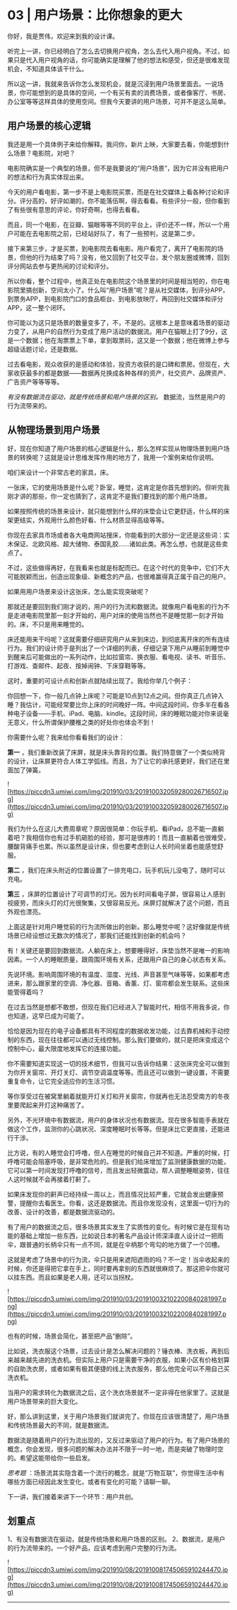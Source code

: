 # 03 | 用户场景：比你想象的更大

你好，我是贾伟，欢迎来到我的设计课。

听完上一讲，你已经明白了怎么去切换用户视角，怎么去代入用户视角。不过，如果只是代入用户视角的话，你可能确实是理解了他的想法和感受，但还是很难发现机会，不知道具体该干什么。

所以这一讲，我就来告诉你怎么发现机会，就是沉浸到用户场景里面去。一说场景，你可能想到的是具体的空间，一个有买有卖的消费场景，或者像客厅、书房、办公室等等这样具体的使用空间。但我今天要讲的用户场景，可并不是这么简单。

## 用户场景的核心逻辑

我还是用一个具体例子来给你解释。我问你，新片上映，大家要去看，你能想到什么场景？电影院，对吧？

电影院确实是一个典型的场景，但不是我要说的“用户场景”，因为它并没有把用户的想法和行为真实体现出来。

今天的用户看电影，第一步不是上电影院买票，而是在社交媒体上看各种讨论和评分。评分高的，好评如潮的，你不能落伍啊，得去看看。有些评分一般，但你看到了有些很有意思的评论，你好奇啊，也得去看看。

而且，同一个电影，在豆瓣、猫眼等等不同的平台上，评价还不一样，所以一个用户可能在去电影院之前，已经站好队了，有了一些预判，这是第二步。

接下来第三步，才是买票，到电影院去看电影。用户看完了，离开了电影院的场景，但他的行为结束了吗？没有，他又回到了社交平台，发个朋友圈或微博，回到评分网站去参与更热闹的讨论和评分。

所以你看，整个过程中，他真正处在电影院这个场景里的时间是相当短的，你在电影院里搞创新，空间太小了。什么叫“用户场景”呢？是从社交媒体，到评分APP，到票务APP，到电影院门口的食品柜台、到电影放映厅，再回到社交媒体和评分APP，这一整个闭环。

你可能以为这只是场景的数量变多了，不，不是的。这根本上是意味着场景的驱动力变了，从用户的自然行为变成了用户活动的数据流。用户在猫眼上打了9分，这是一个数据；他在淘票票上下单，拿到取票码，这又是一个数据；他在微博上参与超级话题讨论，还是数据。

过去看电影，观众收获的是感动和体验，投资方收获的是口碑和票房。但现在，大家收获最多的都是数据——数据再兑换成各种各样的资产，社交资产、品牌资产、广告资产等等等等。

 *有没有数据流在驱动，就是传统场景和用户场景的区别。* 数据流，当然是用户的行为流带来的。

## 从物理场景到用户场景

好，现在你知道了用户场景的核心逻辑是什么，那么怎样实现从物理场景到用户场景的转换呢？这就是设计思维发挥作用的地方了，我用一个案例来给你说明。

咱们来设计一个非常古老的家具，床。

一张床，它的使用场景是什么呢？卧室，睡觉，这肯定是你首先想到的。但听完我刚才讲的那些，你一定也猜到了，这肯定不是我们要找到的那个用户场景。

如果按照传统的场景来设计，就只能想到什么样的床垫会让它更舒适，什么样的床架更结实，外观用什么颜色好看、什么材质显得高级等等。

你现在去家具市场或者各大电商网站搜床，你能看到的大部分一定还是这些词：实木保证、北欧风格、超大储物、泰国乳胶……诸如此类。再怎么想，也就是这些卖点了。

不过，这些做得再好，在我看来也就是标配而已。在这个时代的竞争中，它们不大可能脱颖而出，创造出现象级、新概念的产品，也很难赢得真正属于自己的用户。

如果用用户场景来设计这张床，怎么能实现突破呢？

那就还是要回到我们刚才说的，用户的行为流和数据流。就像用户看电影的行为不是走进电影院里那一刻才开始的，用户对床的使用当然也不是睡觉那一刻才开始的。床，不只是用来睡觉的。

床还能用来干吗呢？这就需要仔细研究用户从来到床边，到彻底离开床的所有连续行为。我们的设计师于是列出了一个详细的列表，仔细记录下用户从睡前到睡觉中到醒来后可能做出的一系列动作，比如拉窗帘、换衣服、看电视、读书、听音乐、打游戏、查邮件、起夜、按掉闹钟、下床穿鞋等等。

这时，重要的可设计点和创新点就陆续出现了。我给你举几个例子：

你回想一下，你一般几点钟上床呢？可能是10点到12点之间。但你真正几点钟入睡？我估计，可能经常要比你上床的时间晚好一阵。中间这段时间，你多半在看各种电子设备——手机、iPad、电脑、kindle。这段时间，床的睡眠功能对你来说毫无意义，什么所谓保护腰椎之类的好处你也体会不到！

你需要什么呢？我来给你看看我们的设计：

 **第一** ，我们重新改装了床屏，就是床头靠背的位置。我们特意做了一个类似椅背的设计，让床屏更符合人体工学弧线。而且，为了让它的承托感更好，我们还在里面加了弹簧。

![https://piccdn3.umiwi.com/img/201910/03/201910032059280026716507.jpg](https://piccdn3.umiwi.com/img/201910/03/201910032059280026716507.jpg)

我们为什么在这儿大费周章呢？原因很简单：你玩手机、看iPad，总不能一直躺着吧？我相信你也有过手机砸脸的经验，那可是很疼的！而且一直躺着也很难受，腰酸背痛手也累。所以虽然是设计床，但也要考虑到让人长时间坐着也能感觉舒服。

 **第二** ，我们在床头附近的位置设置了一排充电口，玩手机玩儿没电了，随时可以充电。

 **第三** ，床屏的位置设计了可调节的灯光。因为长时间看电子屏，很容易让人感到视疲劳，而床头灯的灯光很聚集，又很容易反光。床屏灯就解决了这个问题，而且外观也漂亮。

上面这是针对用户睡觉前的行为流所做出的创新。那么睡觉中呢？这好像就是传统场景已经设想过无数次的情况了，那我们还能找到创新的机会吗？

有！关键还是要回到数据流。人躺在床上，想要睡得好，床垫当然不是唯一的影响因素。一个人的睡眠质量，跟周围环境有关系，还跟用户自己的身心状态有关系。

先说环境。影响周围环境的有温度、湿度、光线、声音甚至气味等等，如果都考虑进来，那么跟家里的空调、净化器、音箱、香薰、灯、窗帘都会发生联系。这些床能管得着吗？

在过去当然是想都不敢想，但现在我们已经进入了智能时代，相信不用我多说，你也知道，这早已成为可能了。

恰恰是因为现在的电子设备都具有不同程度的数据收发功能，过去靠机械和手动控制的东西，现在往往都可以通过无线控制。那么我们要做的，就只是把床变成这个控制中心，最大限度地发挥它的连接功能。

你不需要知道实现这一切的技术细节，但我可以告诉你结果：这张床完全可以做到为你开关窗帘、开灯关灯、调节空调温度等等。而且还可以做到一键设置，不需要重复命令，让它完全适应你的生活习惯。

等你享受过在被窝里躺着就能开灯关灯和开关窗帘，你就再也无法忍受南方的冬夜里要爬起来开灯这种痛苦了。

另外，不光环境中有数据流，用户的身体状况也有数据流。现在很多智能手表就在做这个工作，监测你的心跳状况、深度睡眠时长等等。但是床比它更直接，还能进行干涉。

比方说，有的人睡觉会打呼噜，但人在睡觉的时候自己并不知道。严重的时候，打呼噜可能会阻塞呼吸，是非常危险的。但是我们给床增加了监测健康数据的功能，它可以第一时间发现打呼噜的信号，而且发出轻微震动，帮人调整睡眠姿势，往往人这时候就不会再接着打鼾了。

如果床发现你的鼾声已经持续一周以上，而且情况比较严重，它就会发出健康预警，提醒你去看医生。你看，这还是数据流。而且你发现没有，这里面一切行为的改善、设计的改善，都是数据流驱动的。

有了用户的数据流之后，很多场景其实发生了实质性的变化。有时候它是在现有功能的基础上增加一些东西，比如说日本的著名产品设计师深泽直人设计过一把雨伞，跟普通的长柄伞只有一点不同，就是在伞柄那个弯勾的地方做了一个凹槽。

这就是考虑了场景中的行为流，伞只是用来遮阳遮雨的吗？不一定！当伞收起来的时候，你还是得把它拿在手上，同时要再拿别的东西就很麻烦了。那这把伞你就可以挂东西。而且如果是老人用，还可以当拐杖。

![https://piccdn3.umiwi.com/img/201910/03/201910032102200840281997.png](https://piccdn3.umiwi.com/img/201910/03/201910032102200840281997.png)

也有的时候，场景会简化，甚至把产品“删除”。

比如说，洗衣服这个场景，过去设计是怎么解决问题的？锤衣棒、洗衣板，再到后来越来越先进的洗衣机。但实际上用户只是需要干净的衣服，如果小区有价格划算的自助洗衣房，或者如果有极其便捷的线上洗衣服务，那么他完全可以不用自己买洗衣机。

当用户的需求转化为数据流之后，这个洗衣场景就不一定非得在他家里了。这就是用户场景带来的巨大变化。

好，那么讲到这里，关于用户场景我们就讲完了。你现在应该很清楚了，用户场景和传统场景最大的不同，就是数据流。

数据流是随着用户的行为流出现的，又反过来驱动了用户的行为。有了用户场景的概念，你会发现，很多问题的解决办法并不限于一时一地，而是突破了物理时空的。希望这能带给你一些启发。

 *思考题* ：场景流其实隐含着一个流行的概念，就是“万物互联”，你觉得生活中有哪些方面已经因此发生变化，或者有变化的可能？请聊一聊。

下一讲，我们接着来讲下一个环节：用户共创。

## 划重点

1、有没有数据流在驱动，就是传统场景和用户场景的区别。
2、数据流，是用户的行为流带来的。一个好产品，应该考虑到用户完整的行为流。

![https://piccdn3.umiwi.com/img/201910/08/201910081745065910244470.jpg](https://piccdn3.umiwi.com/img/201910/08/201910081745065910244470.jpg)

---
